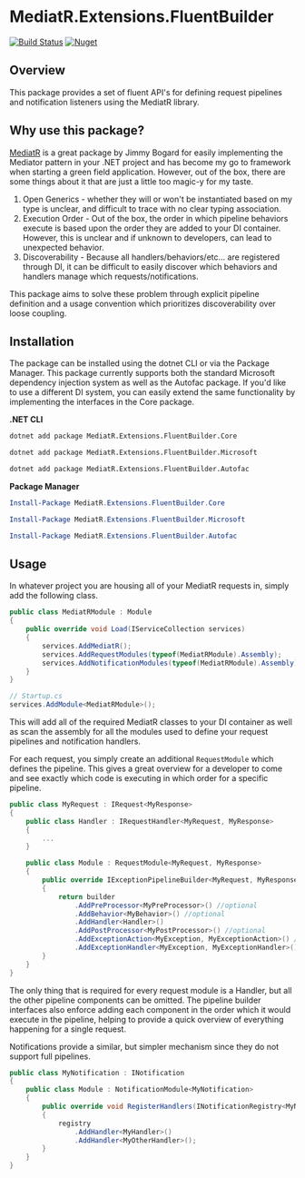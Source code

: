 # MediatR.Extensions.FluentBuilder

[![Build Status](https://dev.azure.com/kluhman/MediatR.Extensions.FluentBuilder/_apis/build/status/MediatR.Extensions.FluentBuilder?branchName=master)](https://dev.azure.com/kluhman/MediatR.Extensions.FluentBuilder/_build/latest?definitionId=3&branchName=master)
[![Nuget](https://img.shields.io/nuget/v/MediatR.Extensions.FluentBuilder.Core)](https://www.nuget.org/packages/MediatR.Extensions.FluentBuilder.Core/)

## Overview

This package provides a set of fluent API's for defining request pipelines and notification listeners using the MediatR library.

## Why use this package?

[MediatR](https://github.com/jbogard/MediatR) is a great package by Jimmy Bogard for easily implementing the Mediator pattern in your .NET project and has become my go to framework when starting a green field application. However, out of the box, there are some things about it that are just a little too magic-y for my taste.
1. Open Generics - whether they will or won't be instantiated based on my type is unclear, and difficult to trace with no clear typing association. 
2. Execution Order - Out of the box, the order in which pipeline behaviors execute is based upon the order they are added to your DI container. However, this is unclear and if unknown to developers, can lead to unexpected behavior.
3. Discoverability - Because all handlers/behaviors/etc... are registered through DI, it can be difficult to easily discover which behaviors and handlers manage which requests/notifications.

This package aims to solve these problem through explicit pipeline definition and a usage convention which prioritizes discoverability over loose coupling.

## Installation 

The package can be installed using the dotnet CLI or via the Package Manager. This package currently supports both the standard Microsoft dependency injection system as well as the Autofac package. If you'd like to use a different DI system, you can easily extend the same functionality by implementing the interfaces in the Core package. 

**.NET CLI**
```bash
dotnet add package MediatR.Extensions.FluentBuilder.Core

dotnet add package MediatR.Extensions.FluentBuilder.Microsoft

dotnet add package MediatR.Extensions.FluentBuilder.Autofac
```

**Package Manager**

```Powershell
Install-Package MediatR.Extensions.FluentBuilder.Core

Install-Package MediatR.Extensions.FluentBuilder.Microsoft

Install-Package MediatR.Extensions.FluentBuilder.Autofac
```

## Usage

In whatever project you are housing all of your MediatR requests in, simply add the following class.

```c#
public class MediatRModule : Module
{
    public override void Load(IServiceCollection services)
    {
        services.AddMediatR();
        services.AddRequestModules(typeof(MediatRModule).Assembly);
        services.AddNotificationModules(typeof(MediatRModule).Assembly);    
    }
}

// Startup.cs
services.AddModule<MediatRModule>();
```

This will add all of the required MediatR classes to your DI container as well as scan the assembly for all the modules used to define your request pipelines and notification handlers.

For each request, you simply create an additional `RequestModule` which defines the pipeline. This gives a great overview for a developer to come and see exactly which code is executing in which order for a specific pipeline.

```c#
public class MyRequest : IRequest<MyResponse>
{
    public class Handler : IRequestHandler<MyRequest, MyResponse>
    {
        ...
    }

    public class Module : RequestModule<MyRequest, MyResponse>
    {
        public override IExceptionPipelineBuilder<MyRequest, MyResponse> BuildPipeline(IPipelineBuilder<MyRequest, MyResponse> builder)
        {
            return builder
                .AddPreProcessor<MyPreProcessor>() //optional
                .AddBehavior<MyBehavior>() //optional
                .AddHandler<Handler>()
                .AddPostProcessor<MyPostProcessor>() //optional
                .AddExceptionAction<MyException, MyExceptionAction>() //optional
                .AddExceptionHandler<MyException, MyExceptionHandler>(); //optional
        }
    }
}
```

The only thing that is required for every request module is a Handler, but all the other pipeline components can be omitted. The pipeline builder interfaces also enforce adding each component in the order which it would execute in the pipeline, helping to provide a quick overview of everything happening for a single request. 

Notifications provide a similar, but simpler mechanism since they do not support full pipelines.

```c#
public class MyNotification : INotification
{
    public class Module : NotificationModule<MyNotification>
    {
        public override void RegisterHandlers(INotificationRegistry<MyNotification> registry)
        {
            registry
                .AddHandler<MyHandler>()
                .AddHandler<MyOtherHandler>();
        }
    }
}
```
